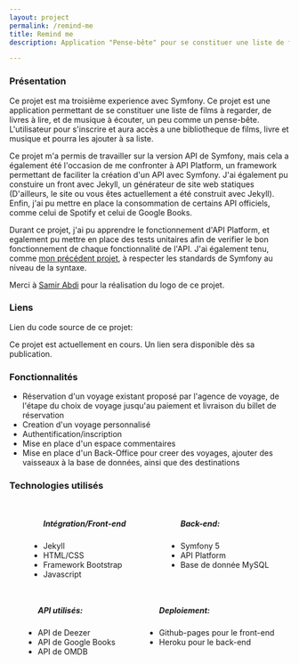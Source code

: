 ```yaml
---
layout: project
permalink: /remind-me
title: Remind me
description: Application "Pense-bête" pour se constituer une liste de films à voir, livres à lire et musique à écouter.

---
```


<h3>Présentation</h3>
<p>Ce projet est ma troisième experience avec Symfony. Ce projet est une application permettant de se constituer une liste de films à regarder, de livres à lire, et de musique à écouter, un peu comme un pense-bête. L'utilisateur pour s'inscrire et aura accès a une bibliotheque de films, livre et musique et pourra les ajouter à sa liste.</p>
<p>Ce projet m'a permis de travailler sur la version API de Symfony, mais cela a également été l'occasion de me confronter à API Platform, un framework permettant de faciliter la création d'un API avec Symfony. J'ai également pu constuire un front avec Jekyll, un générateur de site web statiques (D'ailleurs, le site ou vous êtes actuellement a été construit avec Jekyll). Enfin, j'ai pu mettre en place la consommation de certains API officiels, comme celui de Spotify et celui de Google Books.</p>
<p>Durant ce projet, j'ai pu apprendre le fonctionnement d'API Platform, et egalement pu mettre en place des tests unitaires afin de verifier le bon fonctionnement de chaque fonctionnalité de l'API. J'ai également tenu, comme <a href="/quiver"> mon précédent projet</a>, à respecter les standards de Symfony au niveau de la syntaxe.</p>
<p>Merci à <a target="_blank" href="https://www.behance.net/samitcourt5917">Samir Abdi</a> pour la réalisation du logo de ce projet.</p>
<h3>Liens</h3>
<p>Lien du code source de ce projet:</p>
<ul>
    <!-- <li>
        <p><i class="icon solid fa-desktop"></i>  Partie front-end : <a href="https://github.com/AlexandreRavichandran/Remind-me-frontend" target="_blank" class="icon brands fa-github"><span class="label">Github</span></a></p>
    </li>
    <li>
        <p><i class="icon solid fa-server"></i> Partie back-end : <a href="https://github.com/AlexandreRavichandran/Remind-me-backend" target="_blank" class="icon brands fa-github"><span class="label">Github</span></a></p>
    </li> -->
</ul>
<p> Ce projet est actuellement en cours. Un lien sera disponible dès sa publication.</p>
<!-- <p>Lien du projet: <a href="https://spacetrip-app.herokuapp.com/" target="_blank" class="icon brands"><i class="fas fa-rocket"></i></a></p> -->

<h3> Fonctionnalités </h3>
<ul>
    <li>Réservation d'un voyage existant proposé par l'agence de voyage, de l'étape du choix de voyage jusqu'au paiement et livraison du billet de réservation</li>
    <li>Creation d'un voyage personnalisé</li>
    <li>Authentification/inscription</li>       
    <li>Mise en place d'un espace commentaires</li>     
    <li>Mise en place d'un Back-Office pour creer des voyages, ajouter des vaisseaux à la base de données, ainsi que des destinations</li>       
</ul>

<h3> Technologies utilisés </h3>
<div style="display:flex;justify-content:space-around;flex-wrap:wrap;">
    <ul>
        <h5>Intégration/Front-end</h5>
        <li>Jekyll</li>
        <li>HTML/CSS</li>
        <li>Framework Bootstrap</li>
        <li>Javascript</li>
    </ul>
    <ul>
        <h5>Back-end:</h5>
        <li>Symfony 5</li>
        <li>API Platform</li>
        <li>Base de donnée MySQL</li>
    </ul>
    <ul>
        <h5>API utilisés: </h5>
        <li>API de Deezer</li>
        <li>API de Google Books</li>
        <li>API de OMDB</li>
    </ul>
    <ul>
        <h5>Deploiement:</h5>
        <li>Github-pages pour le front-end </li>
        <li>Heroku pour le back-end </li>
    </ul>
</div>
